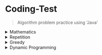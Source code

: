 # Coding-Test
> Algorithm problem practice using 'Java'


<details>
  <summary>Mathematics</summary>
  
  ---
  ##### [> Lost Parenthesis (baekjoon 1541)](https://github.com/leeheefull/Algorithms/tree/master/CodingTest/src/mathematics/LostParenthesis.java)
  ##### [> Rope (baekjoon 2217)](https://github.com/leeheefull/Algorithms/tree/master/CodingTest/src/mathematics/Rope.java)
  ##### [> Sugar Delivery (baekjoon 2839)](https://github.com/leeheefull/Algorithms/tree/master/CodingTest/src/mathematics/SugarDelivery.java)
  ##### [> Microwave Oven (baekjoon 10162)](https://github.com/leeheefull/Algorithms/tree/master/CodingTest/src/mathematics/MicrowaveOven.java)
  ---
</details>

<details>
  <summary>Repetition</summary>
  
  ---
  ##### [> Pyramid](https://github.com/leeheefull/Algorithms/tree/master/CodingTest/src/Repetition/Pyramid.java)
  ##### [> Omok](https://github.com/leeheefull/Algorithms/tree/master/CodingTest/src/Repetition/Omok.java)
  ---
</details>

<details>
  <summary>Greedy</summary>
  
  ---
  ##### [> Matrix (baekjoon 1080)](https://github.com/leeheefull/Algorithms/tree/master/CodingTest/src/greedy/Matrix.java)
  ##### [> Stand In Line (baekjoon 1138)](https://github.com/leeheefull/Algorithms/tree/master/CodingTest/src/greedy/StandInLine.java)
  ##### [> Word Math (baekjoon 1339)](https://github.com/leeheefull/Algorithms/tree/master/CodingTest/src/greedy/WordMath.java)
  ##### [> Meeting Room Allocation (baekjoon 1931)](https://github.com/leeheefull/Algorithms/tree/master/CodingTest/src/greedy/MeetingRoomAllocation.java)
  ##### [> New Recruit (baekjoon 1946)](https://github.com/leeheefull/Algorithms/tree/master/CodingTest/src/greedy/NewRecruit.java)
  ##### [> Exchange (baekjoon 5585)](https://github.com/leeheefull/Algorithms/tree/master/CodingTest/src/greedy/Exchange.java)
  ##### [> Coin 0 (baekjoon 11047)](https://github.com/leeheefull/Algorithms/tree/master/CodingTest/src/greedy/Coin0.java)
  ##### [> ATM (baekjoon 11399)](https://github.com/leeheefull/Algorithms/tree/master/CodingTest/src/greedy/ATM.java)
  ---
</details>

<details>
  <summary>Dynamic Programming</summary>
  
  ---
  ##### [> Make 1 (baekjoon 1463)](https://github.com/leeheefull/Algorithms/tree/master/CodingTest/src/dynamicProgramming/Make1.java)
  ---
</details>
